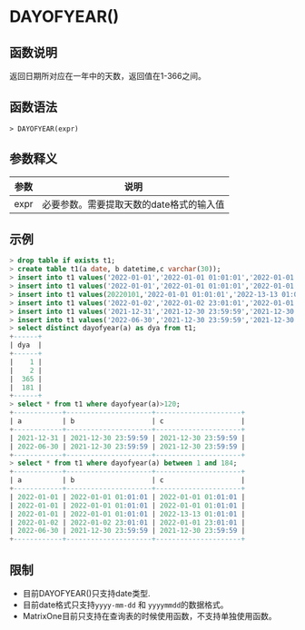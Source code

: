 # **DAYOFYEAR()**

## **函数说明**

返回日期所对应在一年中的天数，返回值在1-366之间。

## **函数语法**

```
> DAYOFYEAR(expr)
```
## **参数释义**
|  参数   | 说明  |
|  ----  | ----  |
| expr  | 必要参数。需要提取天数的date格式的输入值 |



## **示例**


```sql
> drop table if exists t1;
> create table t1(a date, b datetime,c varchar(30));
> insert into t1 values('2022-01-01','2022-01-01 01:01:01','2022-01-01 01:01:01');
> insert into t1 values('2022-01-01','2022-01-01 01:01:01','2022-01-01 01:01:01');
> insert into t1 values(20220101,'2022-01-01 01:01:01','2022-13-13 01:01:01');
> insert into t1 values('2022-01-02','2022-01-02 23:01:01','2022-01-01 23:01:01');
> insert into t1 values('2021-12-31','2021-12-30 23:59:59','2021-12-30 23:59:59');
> insert into t1 values('2022-06-30','2021-12-30 23:59:59','2021-12-30 23:59:59');
> select distinct dayofyear(a) as dya from t1;
+------+
| dya  |
+------+
|    1 |
|    2 |
|  365 |
|  181 |
+------+
> select * from t1 where dayofyear(a)>120;
+------------+---------------------+---------------------+
| a          | b                   | c                   |
+------------+---------------------+---------------------+
| 2021-12-31 | 2021-12-30 23:59:59 | 2021-12-30 23:59:59 |
| 2022-06-30 | 2021-12-30 23:59:59 | 2021-12-30 23:59:59 |
+------------+---------------------+---------------------+
> select * from t1 where dayofyear(a) between 1 and 184;
+------------+---------------------+---------------------+
| a          | b                   | c                   |
+------------+---------------------+---------------------+
| 2022-01-01 | 2022-01-01 01:01:01 | 2022-01-01 01:01:01 |
| 2022-01-01 | 2022-01-01 01:01:01 | 2022-01-01 01:01:01 |
| 2022-01-01 | 2022-01-01 01:01:01 | 2022-13-13 01:01:01 |
| 2022-01-02 | 2022-01-02 23:01:01 | 2022-01-01 23:01:01 |
| 2022-06-30 | 2021-12-30 23:59:59 | 2021-12-30 23:59:59 |
+------------+---------------------+---------------------+
```

## **限制**

* 目前DAYOFYEAR()只支持date类型.
* 目前date格式只支持`yyyy-mm-dd` 和 `yyyymmdd`的数据格式。  
* MatrixOne目前只支持在查询表的时候使用函数，不支持单独使用函数。

